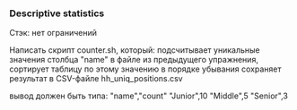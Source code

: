 ### Descriptive statistics

Стэк: нет ограничений

Написать скрипт counter.sh, который:
подсчитывает уникальные значения столбца "name" в файле из предыдущего упражнения,
сортирует таблицу по этому значению в порядке убывания
сохраняет результат в CSV-файле hh_uniq_positions.csv

вывод должен быть типа:
"name","count"
"Junior",10
"Middle",5
"Senior",3
